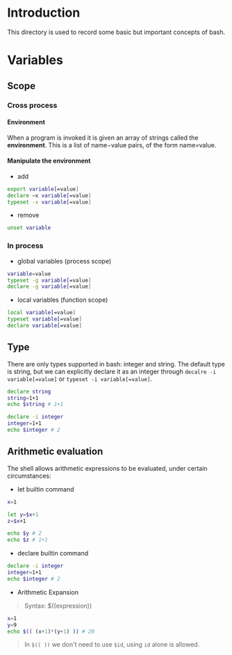 # Introduction

This directory is used to record some basic but important concepts of bash.

# Variables
## Scope
### Cross process

#### Environment 
When a program is invoked it is given an array of strings called the **environment**. This is a list of name−value pairs, of the form name=value.
#### Manipulate the environment
- add
```bash
export variable[=value]
declare −x variable[=value]
typeset -x variable[=value]
```
- remove
```bash
unset variable
```

### In process
- global variables (process scope)
```bash
variable=value
typeset -g variable[=value]
declare -g variable[=value]
```

- local variables (function scope)
```bash
local variable[=value]
typeset variable[=value]
declare variable[=value]
```

## Type
There are only types supported in bash: integer and string. The default type is string, but we can explicitly declare it as an integer through ```decalre -i variable[=value]``` or ```typeset -i variable[=value]```.

```bash
declare string
string=1+1
echo $string # 1+1
```

```bash
declare -i integer
integer=1+1
echo $integer # 2
```

## Arithmetic evaluation
The shell allows arithmetic expressions to be evaluated, under certain circumstances:
- let  builtin command
```bash
x=1

let y=$x+1
z=$x+1

echo $y # 2
echo $z # 1+1
```

- declare  builtin command
```bash
declare -i integer
integer=1+1
echo $integer # 2
```

- Arithmetic Expansion 

> Syntax: $((expression))

```bash
x=1
y=9
echo $(( (x+1)*(y+1) )) # 20
```
> In `$(( ))` we don't need to use `$id`, using `id` alone is allowed.
